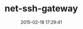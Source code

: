 ---
layout: post
title:  "net-ssh-gateway"
repo:   "net-ssh/net-scp"
date:   2015-02-18 17:29:41
gemurl: https://github.com/net-ssh/net-scp
---